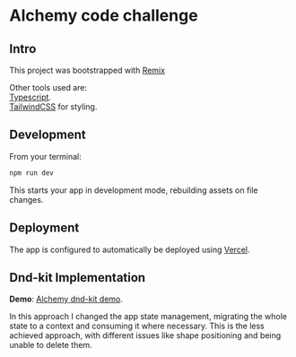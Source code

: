# Alchemy code challenge

## Intro

This project was bootstrapped with [Remix](https://remix.run/)

Other tools used are:  
[Typescript](https://www.typescriptlang.org/).  
[TailwindCSS](https://tailwindcss.com/) for styling.

## Development

From your terminal:

```sh
npm run dev
```

This starts your app in development mode, rebuilding assets on file changes.

## Deployment

The app is configured to automatically be deployed using [Vercel](https://vercel.com/).

## Dnd-kit Implementation

**Demo**: [Alchemy dnd-kit demo](https://alchemy-test-ic10x7wew-marianoarg.vercel.app/).  

In this approach I changed the app state management, migrating the whole state to a context and consuming it where necessary.
This is the less achieved approach, with different issues like shape positioning and being unable to delete them.
